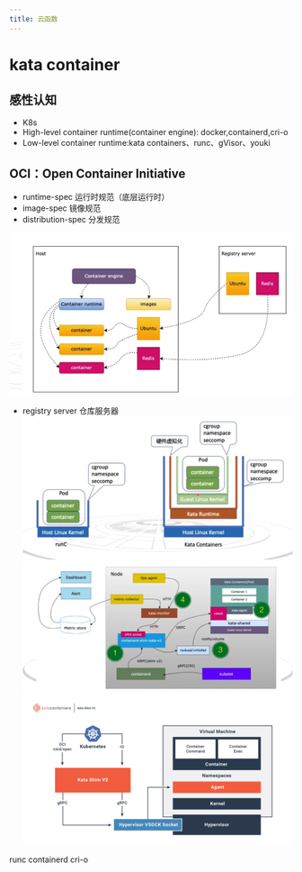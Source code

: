 ```yaml
---
title: 云函数
---
```

# kata container
## 感性认知
- K8s
- High-level container runtime(container engine): docker,containerd,cri-o
- Low-level container runtime:kata containers、runc、gVisor、youki

## OCI：Open Container Initiative
- runtime-spec 运行时规范（底层运行时）
- image-spec 镜像规范
- distribution-spec 分发规范

![alt text](image-1.png)
- registry server 仓库服务器
![alt text](image-2.png)
![alt text](image-3.png)
![kata](image.png)

runc
containerd
cri-o